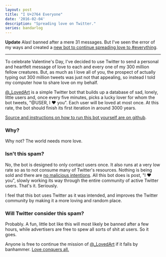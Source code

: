```yaml
---
layout: post
title: "I U+2764 Everyone"
date: '2016-02-04'
description: "Spreading love on Twitter."
series: bandarlog
---
```


**Update**
Alas! banned after a mere 31 messages. But I've seen the error of my ways and created a [new bot to continue spreading love to #everything]().

*******

To celebrate Valentine's Day, I've decided to use Twitter to send a personal and heartfelt message of love to each and every one of my 300 million fellow creatures. But, as much as I love all of you, the prospect of actually typing out 300 million tweets was just not that appealing, so instead I told my computer how to share love on my behalf.

[@_LovedArt][_lovedart] is a simple Twitter bot that builds up a database of sad, lonely, little users and, once every five minutes, picks a lucky lover for whom the bot tweets, "@USER, I ❤️ you". Each user will be loved at most once. At this rate, the bot should finish its first iteration in around 3000 years.

[Source and instructions on how to run this bot yourself are on github][src].

### Why?
Why not? The world needs more love.

### Isn't this spam?
No, the bot is designed to only contact users once. It also runs at a very low rate so as to not consume many of Twitter's resources. Nothing is being sold and there are [no malicious intentions](https://en.wikipedia.org/wiki/ILOVEYOU). All this bot does is post, "I ❤️ you", slowly working its way through the entire community of active Twitter users. That's it. Seriously.

I feel that this bot uses Twitter as it was intended, and improves the Twitter community by making it a more loving and random place.

### Will Twitter consider this spam?
Probably. A fun, little bot like this will most likely be banned after a few hours, while advertisers are free to spew all sorts of shit at users. So it goes.


Anyone is free to continue the mission of [@\_LovedArt][_lovedart] if it falls by banhammer. [Love conquers all.](https://en.m.wikipedia.org/wiki/Love_dart)


[_lovedart]: https://twitter.com/_lovedart
[src]: https://github.com/mattbierner/i-u2764-everyone
